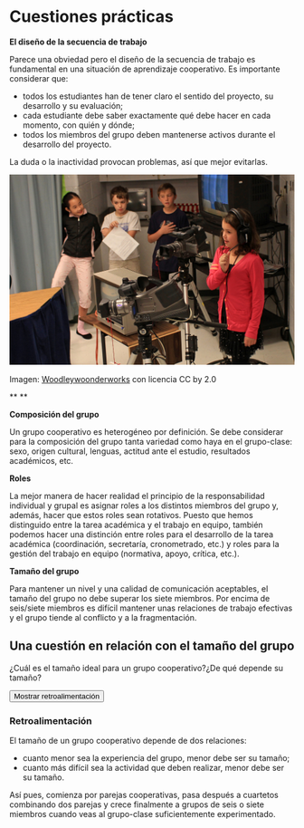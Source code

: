 
# Cuestiones prácticas

**El diseño de la secuencia de trabajo**

Parece una obviedad pero el diseño de la secuencia de trabajo es fundamental en una situación de aprendizaje cooperativo. Es importante considerar que:

- todos los estudiantes han de tener claro el sentido del proyecto, su desarrollo y su evaluación;
- cada estudiante debe saber exactamente qué debe hacer en cada momento, con quién y dónde;
- todos los miembros del grupo deben mantenerse activos durante el desarrollo del proyecto.

La duda o la inactividad provocan problemas, así que mejor evitarlas.

![](img/6e696ecc836f735f74656c65766973696fcc816e.jpg)

Imagen: [Woodleywoonderworks](http://www.flickr.com/photos/wwworks/5105427656/) con licencia CC by 2.0

** **

**Composición del grupo**

Un grupo cooperativo es heterogéneo por definición. Se debe considerar para la composición del grupo tanta variedad como haya en el grupo-clase: sexo, origen cultural, lenguas, actitud ante el estudio, resultados académicos, etc.

**Roles**

La mejor manera de hacer realidad el principio de la responsabilidad individual y grupal es asignar roles a los distintos miembros del grupo y, además, hacer que estos roles sean rotativos. Puesto que hemos distinguido entre la tarea académica y el trabajo en equipo, también podemos hacer una distinción entre roles para el desarrollo de la tarea académica (coordinación, secretaría, cronometrado, etc.) y roles para la gestión del trabajo en equipo (normativa, apoyo, crítica, etc.).

**Tamaño del grupo**

Para mantener un nivel y una calidad de comunicación aceptables, el tamaño del grupo no debe superar los siete miembros. Por encima de seis/siete miembros es difícil mantener unas relaciones de trabajo efectivas y el grupo tiende al conflicto y a la fragmentación.

## Una cuestión en relación con el tamaño del grupo

¿Cuál es el tamaño ideal para un grupo cooperativo?¿De qué depende su tamaño?

<input type="button" name="toggle-feedback-19" value="Mostrar retroalimentación" class="feedbackbutton" onclick="$exe.toggleFeedback(this,true);return false" />

### Retroalimentación

El tamaño de un grupo cooperativo depende de dos relaciones:

- cuanto menor sea la experiencia del grupo, menor debe ser su tamaño;
- cuanto más difícil sea la actividad que deben realizar, menor debe ser su tamaño.

Así pues, comienza por parejas cooperativas, pasa después a cuartetos combinando dos parejas y crece finalmente a grupos de seis o siete miembros cuando veas al grupo-clase suficientemente experimentado.
